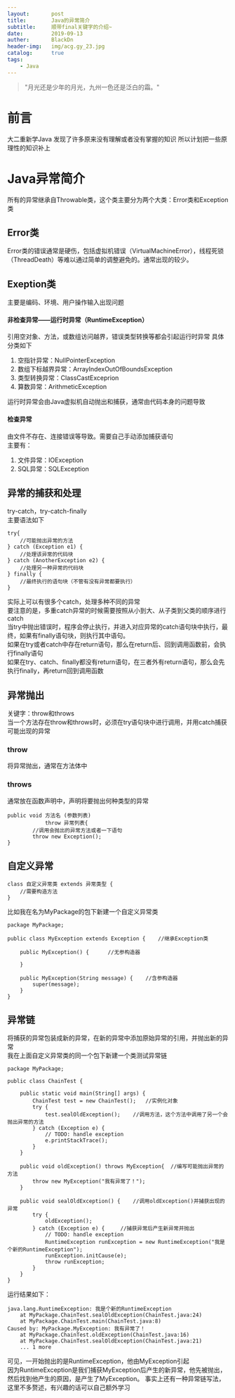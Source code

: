 ```yaml
---
layout:       post
title:        Java的异常简介
subtitle:     顺带final关键字的介绍~
date:         2019-09-13
auther:       BlackDn
header-img:   img/acg.gy_23.jpg
catalog:      true
tags: 
    - Java
---
```


>"月光还是少年的月光，九州一色还是泛白的霜。"

# 前言
大二重新学Java
发现了许多原来没有理解或者没有掌握的知识
所以计划把一些原理性的知识补上    

# Java异常简介
所有的异常继承自Throwable类，这个类主要分为两个大类：Error类和Exception类  
## Error类
Error类的错误通常是硬伤，包括虚拟机错误（VirtualMachineError），线程死锁（ThreadDeath）等难以通过简单的调整避免的。通常出现的较少。
## Exeption类
主要是编码、环境、用户操作输入出现问题
#### 非检查异常——运行时异常（RuntimeException）
引用空对象、方法，或数组访问越界，错误类型转换等都会引起运行时异常
具体分类如下  
1. 空指针异常：NullPointerException
2. 数组下标越界异常：ArrayIndexOutOfBoundsException
3. 类型转换异常：ClassCastExceprion
4. 算数异常：ArithmeticException

运行时异常会由Java虚拟机自动抛出和捕获，通常由代码本身的问题导致
#### 检查异常
由文件不存在、连接错误等导致。需要自己手动添加捕获语句  
主要有：
1. 文件异常：IOException
2. SQL异常：SQLException
## 异常的捕获和处理
try-catch，try-catch-finally  
主要语法如下  

```
try{
    //可能抛出异常的方法
} catch (Exception e1) {
    //处理该异常的代码块
} catch (AnotherException e2) {
    //处理另一种异常的代码块
} finally {
    //最终执行的语句块（不管有没有异常都要执行）
}
```
实际上可以有很多个catch，处理多种不同的异常  
要注意的是，多重catch异常的时候需要按照从小到大、从子类到父类的顺序进行catch  
当try中抛出错误时，程序会停止执行，并进入对应异常的catch语句块中执行，最终，如果有finally语句块，则执行其中语句。  
如果在try或者catch中存在return语句，那么在return后、回到调用函数前，会执行finally语句  
如果在try、catch、finally都没有return语句，在三者外有return语句，那么会先执行finally，再return回到调用函数
## 异常抛出
关键字：throw和throws   
当一个方法存在throw和throws时，必须在try语句块中进行调用，并用catch捕获可能出现的异常
### throw
将异常抛出，通常在方法体中
### throws
通常放在函数声明中，声明将要抛出何种类型的异常  

```
public void 方法名 (参数列表) 
            throw 异常列表{
        //调用会抛出的异常方法或者一下语句
        throw new Exception();
}
```
## 自定义异常
```
class 自定义异常类 extends 异常类型 {
    //需要构造方法
}
```
比如我在名为MyPackage的包下新建一个自定义异常类  

```
package MyPackage;

public class MyException extends Exception {	//继承Exception类
	
	public MyException() {		//无参构造器
		
	}
	
	public MyException(String message) {	//含参构造器
		super(message);
	}
}
```
## 异常链
将捕获的异常包装成新的异常，在新的异常中添加原始异常的引用，并抛出新的异常  
我在上面自定义异常类的同一个包下新建一个类测试异常链  

```
package MyPackage;

public class ChainTest {

	public static void main(String[] args) {
		ChainTest test = new ChainTest();	//实例化对象
		try {
			test.sealOldException();	//调用方法，这个方法中调用了另一个会抛出异常的方法
		} catch (Exception e) {
			// TODO: handle exception
			e.printStackTrace();
		}
	}
	
	public void oldException() throws MyException{	//编写可能抛出异常的方法
		throw new MyException("我有异常了！");
	}
	
	public void sealOldException() {	//调用oldException()并捕获出现的异常
		try {
			oldException();
		} catch (Exception e) {		//捕获异常后产生新异常并抛出
			// TODO: handle exception
			RuntimeException runException = new RuntimeException("我是个新的RuntimeException");	
			runException.initCause(e);
			throw runException;
		}
	}
}
```
运行结果如下：

```
java.lang.RuntimeException: 我是个新的RuntimeException
	at MyPackage.ChainTest.sealOldException(ChainTest.java:24)
	at MyPackage.ChainTest.main(ChainTest.java:8)
Caused by: MyPackage.MyException: 我有异常了！
	at MyPackage.ChainTest.oldException(ChainTest.java:16)
	at MyPackage.ChainTest.sealOldException(ChainTest.java:21)
	... 1 more

```
可见，一开始抛出的是RuntimeException，他由MyException引起  
因为RuntimeException是我们捕获MyException后产生的新异常，他先被抛出，然后找到他产生的原因，是产生了MyException。
事实上还有一种异常链写法，这里不多赘述，有兴趣的话可以自己额外学习  

